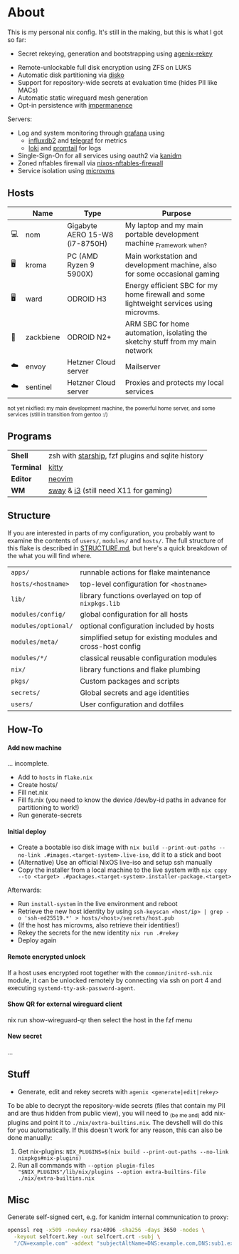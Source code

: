 # About

This is my personal nix config. It's still in the making, but this is what I got so far:

- Secret rekeying, generation and bootstrapping using [agenix-rekey](https://github.com/oddlama/agenix-rekey)
<!-- - Secure boot using [lanzaboote](https://github.com/nix-community/lanzaboote) -->
- Remote-unlockable full disk encryption using ZFS on LUKS <!-- with automatic snapshots and backups -->
- Automatic disk partitioning via [disko](https://github.com/nix-community/disko)
- Support for repository-wide secrets at evaluation time (hides PII like MACs)
- Automatic static wireguard mesh generation <!-- plus netbird for dynamic meshing -->
- Opt-in persistence with [impermanence](https://github.com/nix-community/impermanence)

<!--
Desktop machines:

- [Secondary neovim instance](./users/modules/config/manpager/default.nix) as a better manpager
- System-wide theme using [stylix](https://github.com/danth/stylix)
-->

<!--
XXX: todo, use details summary to show gallery of programs

- aa
-->

Servers:

- Log and system monitoring through [grafana](https://github.com/grafana/grafana) using
  - [influxdb2](https://github.com/influxdata/influxdb) and [telegraf](https://github.com/influxdata/telegraf) for metrics
  - [loki](https://github.com/grafana/loki) and [promtail](https://grafana.com/docs/loki/latest/clients/promtail/) for logs
- Single-Sign-On for all services using oauth2 via [kanidm](https://github.com/kanidm/kanidm)
- Zoned nftables firewall via [nixos-nftables-firewall](https://github.com/thelegy/nixos-nftables-firewall)
- Service isolation using [microvms](https://github.com/astro/microvm.nix) <!-- XXX: where possible, otherwise oci-containers -->
<!--
XXX: todo, use details summary to show gallery of services

- aa
-->

## Hosts

|  | Name | Type | Purpose
---|---|---|---
💻 | nom | Gigabyte AERO 15-W8 (i7-8750H) | My laptop and my main portable development machine <sub>Framework when?</sub>
🖥️ | kroma | PC (AMD Ryzen 9 5900X) | Main workstation and development machine, also for some occasional gaming
🖥️ | ward | ODROID H3 | Energy efficient SBC for my home firewall and some lightweight services using microvms.
🥔 | zackbiene | ODROID N2+ | ARM SBC for home automation, isolating the sketchy stuff from my main network
☁️  | envoy | Hetzner Cloud server | Mailserver
☁️  | sentinel | Hetzner Cloud server | Proxies and protects my local services

<!-- 🖥️ home server -->

<sub>
not yet nixified: my main development machine, the powerful home server, and some services (still in transition from gentoo :/)
</sub>

## Programs

|   |   |
|---|---|
**Shell** | zsh <!--& [nushell](https://github.com/nushell/nushell)--> with [starship](https://github.com/starship/starship), fzf plugins and sqlite history
**Terminal** | [kitty](https://github.com/kovidgoyal/kitty)
**Editor** | [neovim](https://github.com/neovim/neovim)
**WM** | [sway](https://github.com/swaywm/sway) & [i3](https://github.com/i3/i3) (still need X11 for gaming)

<!-- XXX: add icons

## Self-hosted Services

|   |   |
|---|---|
- Vaultwarden
- Adguard Home
- Forgjeo
- Grafana
- Immich
- Kanidm
- Loki
- Paperless
- Influxdb
-->

## Structure

If you are interested in parts of my configuration,
you probably want to examine the contents of `users/`, `modules/` and `hosts/`.
The full structure of this flake is described in [STRUCTURE.md](./STRUCTURE.md),
but here's a quick breakdown of the what you will find where.

|   |   |
|---|---|
`apps/` | runnable actions for flake maintenance
`hosts/<hostname>` | top-level configuration for `<hostname>`
`lib/` | library functions overlayed on top of `nixpkgs.lib`
`modules/config/` | global configuration for all hosts
`modules/optional/` | optional configuration included by hosts
`modules/meta/` | simplified setup for existing modules and cross-host config
`modules/*/` | classical reusable configuration modules
`nix/` | library functions and flake plumbing
`pkgs/` | Custom packages and scripts
`secrets/` | Global secrets and age identities
`users/` | User configuration and dotfiles

## How-To

#### Add new machine

... incomplete.

- Add <name> to `hosts` in `flake.nix`
- Create hosts/<name>
- Fill net.nix
- Fill fs.nix (you need to know the device /dev/by-id paths in advance for partitioning to work!)
- Run generate-secrets

#### Initial deploy

- Create a bootable iso disk image with `nix build --print-out-paths --no-link .#images.<target-system>.live-iso`, dd it to a stick and boot
- (Alternative) Use an official NixOS live-iso and setup ssh manually
- Copy the installer from a local machine to the live system with `nix copy --to <target> .#packages.<target-system>.installer-package.<target>`

Afterwards:

- Run `install-system` in the live environment and reboot
- Retrieve the new host identity by using `ssh-keyscan <host/ip> | grep -o 'ssh-ed25519.*' > hosts/<host>/secrets/host.pub`
- (If the host has microvms, also retrieve their identities!)
- Rekey the secrets for the new identity `nix run .#rekey`
- Deploy again

#### Remote encrypted unlock

If a host uses encrypted root together with the `common/initrd-ssh.nix` module,
it can be unlocked remotely by connecting via ssh on port 4 and executing `systemd-tty-ask-password-agent`.

#### Show QR for external wireguard client

nix run show-wireguard-qr
then select the host in the fzf menu

#### New secret

...

## Stuff

- Generate, edit and rekey secrets with `agenix <generate|edit|rekey>`

To be able to decrypt the repository-wide secrets (files that contain my PII and are thus hidden from public view),
you will need to <sub>(be me and)</sub> add nix-plugins and point it to `./nix/extra-builtins.nix`.
The devshell will do this for you automatically. If this doesn't work for any reason, this can also be done manually:

1. Get nix-plugins: `NIX_PLUGINS=$(nix build --print-out-paths --no-link nixpkgs#nix-plugins)`
2. Run all commands with `--option plugin-files "$NIX_PLUGINS"/lib/nix/plugins --option extra-builtins-file ./nix/extra-builtins.nix`

## Misc

Generate self-signed cert, e.g. for kanidm internal communication to proxy:

```bash
openssl req -x509 -newkey rsa:4096 -sha256 -days 3650 -nodes \
  -keyout selfcert.key -out selfcert.crt -subj \
  "/CN=example.com" -addext "subjectAltName=DNS:example.com,DNS:sub1.example.com,DNS:sub2.example.com,IP:10.0.0.1"
```
